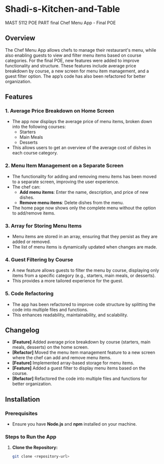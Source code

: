 # Shadi-s-Kitchen-and-Table
MAST 5112 POE PART final
 Chef Menu App - Final POE

## Overview

The Chef Menu App allows chefs to manage their restaurant's menu, while also enabling guests to view and filter menu items based on course categories. For the final POE, new features were added to improve functionality and structure. These features include average price breakdown by course, a new screen for menu item management, and a guest filter option. The app’s code has also been refactored for better organization.

## Features

### 1. **Average Price Breakdown on Home Screen**
   - The app now displays the average price of menu items, broken down into the following courses:
     - Starters
     - Main Meals
     - Desserts
   - This allows users to get an overview of the average cost of dishes in each course category.

### 2. **Menu Item Management on a Separate Screen**
   - The functionality for adding and removing menu items has been moved to a separate screen, improving the user experience.
   - The chef can:
     - **Add menu items**: Enter the name, description, and price of new dishes.
     - **Remove menu items**: Delete dishes from the menu.
   - The home page now shows only the complete menu without the option to add/remove items.

### 3. **Array for Storing Menu Items**
   - Menu items are stored in an array, ensuring that they persist as they are added or removed.
   - The list of menu items is dynamically updated when changes are made.

### 4. **Guest Filtering by Course**
   - A new feature allows guests to filter the menu by course, displaying only items from a specific category (e.g., starters, main meals, or desserts).
   - This provides a more tailored experience for the guest.

### 5. **Code Refactoring**
   - The app has been refactored to improve code structure by splitting the code into multiple files and functions.
   - This enhances readability, maintainability, and scalability.

## Changelog

- **[Feature]** Added average price breakdown by course (starters, main meals, desserts) on the home screen.
- **[Refactor]** Moved the menu item management feature to a new screen where the chef can add and remove menu items.
- **[Feature]** Implemented array-based storage for menu items.
- **[Feature]** Added a guest filter to display menu items based on the course.
- **[Refactor]** Refactored the code into multiple files and functions for better organization.

## Installation

### Prerequisites
- Ensure you have **Node.js** and **npm** installed on your machine.

### Steps to Run the App

1. **Clone the Repository:**
   ```bash
   git clone <repository-url>
